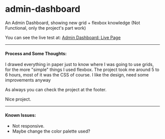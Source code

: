 # admin-dashboard
An Admin Dashboard, showing new grid + flexbox knowledge (Not Functional, only the project's part work)

You can see the live test at: [Admin Dashboard: Live Page](https://joaquinarruiz.github.io/admin-dashboard/)

-----
#### Process and Some Thoughts:
I drawed everything in paper just to know where I was going to use grids, for the more "simple" things I used flexbox. 
The project took me around 5 to 6 hours, most of it was the CSS of course. I like the design, need some improvements anyway

As always you can check the project at the footer.

Nice project.

-----

#### Known Issues:   
- Not responsive.
- Maybe change the color palette used? 
